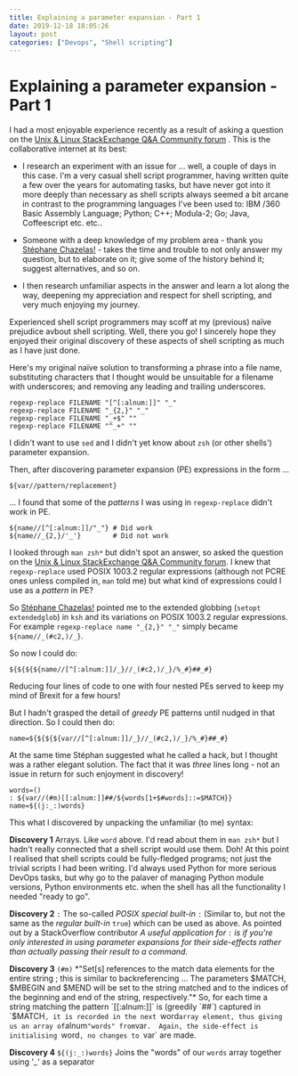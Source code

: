 ```yaml
---
title: Explaining a parameter expansion - Part 1
date: 2019-12-18 18:05:26
layout: post
categories: ["Devops", "Shell scripting"]
---
```


Explaining a parameter expansion - Part 1
===============

I had a most enjoyable experience recently as a result of asking a question on the [Unix & Linux StackExchange Q&A Community forum](https://unix.stackexchange.com/questions/557473/what-kind-of-patterns-can-i-use-in-zsh-parameter-expansion/557482) . This is the collaborative internet at its best:

*  I research an experiment with an issue for ... well, a couple of days in this case. I'm a very casual shell script programmer, having written quite a few over the years for automating tasks, but have never got into it more deeply than necessary as shell scripts always seemed a bit arcane in contrast to the programming languages I've been used to: IBM /360 Basic Assembly Language; Python; C++; Modula-2; Go; Java, Coffeescript etc. etc..

*  Someone with a deep knowledge of my problem area - thank you [Stéphane Chazelas!](https://unix.stackexchange.com/users/22565/stéphane-chazelas) - takes the time and trouble to not only answer my question, but to elaborate on it; give some of the history  behind it; suggest alternatives, and so on.

*  I then research  unfamiliar aspects in the answer and learn a lot along the way, deepening my appreciation and respect for shell scripting, and very much enjoying my journey.

Experienced shell script programmers may scoff at my (previous) naïve prejudice avbout shell scripting. Well, there you go! I sincerely hope they enjoyed their original discovery of these aspects of shell scripting as much as I have just done.

Here's my original naïve solution to transforming a phrase into a file name, substituting characters  that I thought would be unsuitable for a filename with underscores; and removing any leading and trailing underscores.

```
regexp-replace FILENAME "[^[:alnum:]]" "_"
regexp-replace FILENAME "_{2,}" "_"
regexp-replace FILENAME "_+$" ""
regexp-replace FILENAME "^_+" ""
```

I didn't want to use `sed` and I didn't yet know about `zsh` (or other shells') parameter expansion.

Then, after discovering parameter expansion (PE) expressions in the form ...  

```
${var//pattern/replacement}
```  

... I found that some of the  *patterns*  I was using in `regexp-replace` didn't work in PE.

```
${name//[^[:alnum:]]/"_"} # Did work
${name//_{2,}/'_'}        # Did not work
```

I looked through `man zsh*` but didn't spot an answer, so asked the question on the [Unix & Linux StackExchange Q&A Community forum](https://unix.stackexchange.com/questions/557473/what-kind-of-patterns-can-i-use-in-zsh-parameter-expansion/557482). I knew that `regexp-replace` used POSIX 1003.2 regular expressions (although not PCRE ones unless compiled in, `man` told me) but what kind of expressions could I use as a *pattern* in PE?

So [Stéphane Chazelas!](https://unix.stackexchange.com/users/22565/stéphane-chazelas) pointed me to the extended globbing (`setopt extendedglob`) in `ksh` and its variations on POSIX 1003.2 regular expressions. For example `regexp-replace name "_{2,}" "_"` simply became `${name//_(#c2,)/_}`.

So now I could do:

```
${${${${name//[^[:alnum:]]/_}//_(#c2,)/_}/%_#}##_#}
```

Reducing four lines of code to one with four nested PEs served to keep my mind of Brexit for a few hours!

But I hadn't grasped the detail of *greedy* PE patterns until nudged in that direction. So I could then do:

```
name=${${${${var//[^[:alnum:]]/_}//_(#c2,)/_}/%_#}##_#}
```   

At the same time Stéphan suggested what he called a hack, but I thought was a rather elegant solution. The fact that it was *three* lines long - not an issue in return for such enjoyment in discovery!

```
words=()
: ${var//(#m)[[:alnum:]]##/${words[1+$#words]::=$MATCH}}
name=${(j:_:)words}
```

This what I discovered by unpacking the unfamiliar (to me) syntax:  

**Discovery 1** Arrays. Like `word` above. I'd read about them in `man zsh*` but I hadn't really connected that a shell script would use them. Doh! At this point I realised that shell scripts could be fully-fledged programs; not just the trivial scripts I had been writing. I'd always used Python for more serious DevOps tasks, but why go to the palaver of managing Python module versions, Python environments etc. when the shell has all the functionality I needed "ready to go".

**Discovery 2** `:` The so-called *POSIX special built-in* `:` (Similar to, but not the same as the *regular built-in* `true`) which can be used as above. As pointed out by a StackOverflow contributor *A useful application for `:` is if you're only interested in using parameter expansions for their side-effects rather than actually passing their result to a command.*

**Discovery 3** `(#m)` *"Set[s] references to the match data elements for the entire string ; this is similar to backreferencing ... The parameters $MATCH, $MBEGIN and $MEND will be set to the string matched and to the indices of the beginning and end of the string, respectively."* So, for each time a  string matching the pattern `[[:alnum:]]` is (greedily `##`) captured in `$MATCH`, it is recorded in the next `word` array element, thus giving us an array of `alnum` "words" from `var`.  Again, the side-effect is initialising `word`, no changes to `var` are made.  

**Discovery 4** `${(j:_:)words}` Joins the "words" of our `words` array together using '_' as a separator

